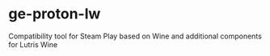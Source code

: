 # ge-proton-lw
Compatibility tool for Steam Play based on Wine and additional components for Lutris Wine
